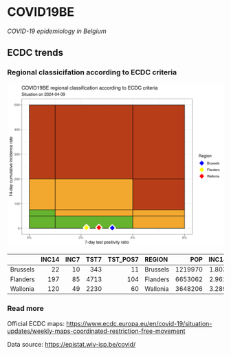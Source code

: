 
# COVID19BE

*COVID-19 epidemiology in Belgium*

## ECDC trends

### Regional classicifation according to ECDC criteria

![](COVID9BE-ecdc-trend.png)

|          | INC14 | INC7 | TST7 | TST\_POS7 | REGION   |     POP | INC14\_RT |       PR7 |          GR |
| :------- | ----: | ---: | ---: | --------: | :------- | ------: | --------: | --------: | ----------: |
| Brussels |    22 |   10 |  343 |        11 | Brussels | 1219970 |  1.803323 | 0.0320700 | \-0.1666667 |
| Flanders |   197 |   85 | 4713 |       104 | Flanders | 6653062 |  2.961043 | 0.0220666 | \-0.2410714 |
| Wallonia |   120 |   49 | 2230 |        60 | Wallonia | 3648206 |  3.289288 | 0.0269058 | \-0.3098592 |

### Read more

Official ECDC maps:
<https://www.ecdc.europa.eu/en/covid-19/situation-updates/weekly-maps-coordinated-restriction-free-movement>

Data source: <https://epistat.wiv-isp.be/covid/>
